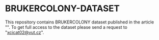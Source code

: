 # BRUKERCOLONY-DATASET

This repository contains BRUKERCOLONY dataset published in the article "". To get full access to the dataset please send a request to "xcicat02@vut.cz". 
